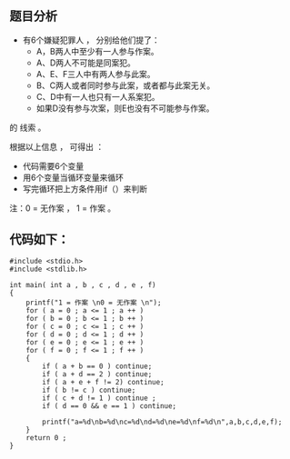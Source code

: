 ## 题目分析
- 有6个嫌疑犯罪人 ， 分别给他们提了：
  + A，B两人中至少有一人参与作案。
  + A、D两人不可能是同案犯。
  + A、E、F三人中有两人参与此案。
  + B、C两人或者同时参与此案，或者都与此案无关。
  + C、D中有一人也只有一人系案犯。
  + 如果D没有参与次案，则E也没有不可能参与作案。
  
的 线索 。

根据以上信息 ， 可得出 ：
  + 代码需要6个变量
  + 用6个变量当循环变量来循环
  + 写完循环把上方条件用if（）来判断

注：0 = 无作案 ， 1 = 作案 。
## 代码如下：
```
#include <stdio.h>
#include <stdlib.h>

int main( int a , b , c , d , e , f)
{
	printf("1 = 作案 \n0 = 无作案 \n");
	for ( a = 0 ; a <= 1 ; a ++ )
	for ( b = 0 ; b <= 1 ; b ++ )
	for ( c = 0 ; c <= 1 ; c ++ )
	for ( d = 0 ; d <= 1 ; d ++ )
	for ( e = 0 ; e <= 1 ; e ++ )
	for ( f = 0 ; f <= 1 ; f ++ )
	{
		if ( a + b == 0 ) continue;
		if ( a + d == 2 ) continue;
		if ( a + e + f != 2) continue;
		if ( b != c ) continue;
		if ( c + d != 1 ) continue ;
		if ( d == 0 && e == 1 ) continue;
		
		printf("a=%d\nb=%d\nc=%d\nd=%d\ne=%d\nf=%d\n",a,b,c,d,e,f);
	}
	return 0 ;
}


```
